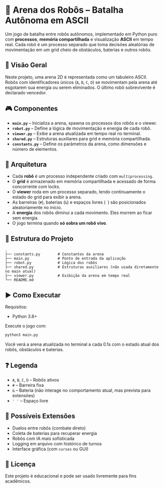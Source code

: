 
# 🧠 Arena dos Robôs – Batalha Autônoma em ASCII

Um jogo de batalha entre robôs autônomos, implementado em Python puro com **processos**, **memória compartilhada** e visualização **ASCII** em tempo real. Cada robô é um processo separado que toma decisões aleatórias de movimentação em um grid cheio de obstáculos, baterias e outros robôs.

## 📌 Visão Geral

Neste projeto, uma arena 2D é representada como um tabuleiro ASCII. Robôs com identificadores únicos (`A`, `B`, `C`, `D`) se movimentam pela arena até esgotarem sua energia ou serem eliminados. O último robô sobrevivente é declarado vencedor.

## 🎮 Componentes

- **`main.py`** – Inicializa a arena, spawna os processos dos robôs e o viewer.
- **`robot.py`** – Define a lógica de movimentação e energia de cada robô.
- **`viewer.py`** – Exibe a arena atualizada em tempo real no terminal.
- **`shared.py`** – Estruturas auxiliares para grid e memória compartilhada.
- **`constants.py`** – Define os parâmetros da arena, como dimensões e número de elementos.

## 🧠 Arquitetura

- Cada **robô** é um processo independente criado com `multiprocessing`.
- O **grid** é armazenado em memória compartilhada e acessado de forma concorrente com locks.
- O **viewer** roda em um processo separado, lendo continuamente o estado do grid para exibir a arena.
- As barreiras (`#`), baterias (`&`) e espaços livres (` `) são posicionados aleatoriamente no início.
- A **energia** dos robôs diminui a cada movimento. Eles morrem ao ficar sem energia.
- O jogo termina quando **só sobra um robô vivo**.

## 📂 Estrutura do Projeto

```
.
├── constants.py        # Constantes da arena
├── main.py             # Ponto de entrada da aplicação
├── robot.py            # Lógica dos robôs
├── shared.py           # Estruturas auxiliares (não usada diretamente no main atual)
├── viewer.py           # Exibição da arena em tempo real
└── README.md
```

## ▶️ Como Executar

Requisitos:
- Python 3.8+

Execute o jogo com:

```bash
python3 main.py
```

Você verá a arena atualizada no terminal a cada 0.1s com o estado atual dos robôs, obstáculos e baterias.

## ❓ Legenda

- `A`, `B`, `C`, `D` – Robôs ativos
- `#` – Barreira fixa
- `&` – Bateria (não interage no comportamento atual, mas prevista para extensões)
- `' '` – Espaço livre

## 🔧 Possíveis Extensões

- Duelos entre robôs (combate direto)
- Coleta de baterias para recuperar energia
- Robôs com IA mais sofisticada
- Logging em arquivo com histórico de turnos
- Interface gráfica (com `curses` ou GUI)

## 📜 Licença

Este projeto é educacional e pode ser usado livremente para fins acadêmicos.
